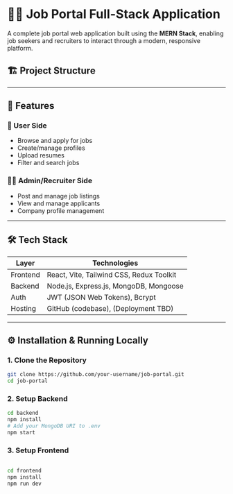 # 🧑‍💼 Job Portal Full-Stack Application

A complete job portal web application built using the **MERN Stack**, enabling job seekers and recruiters to interact through a modern, responsive platform.

## 🏗️ Project Structure

---

## 🚀 Features

### 👤 User Side
- Browse and apply for jobs
- Create/manage profiles
- Upload resumes
- Filter and search jobs

### 🧑‍💼 Admin/Recruiter Side
- Post and manage job listings
- View and manage applicants
- Company profile management

---

## 🛠️ Tech Stack

| Layer      | Technologies                            |
|------------|------------------------------------------|
| Frontend   | React, Vite, Tailwind CSS, Redux Toolkit |
| Backend    | Node.js, Express.js, MongoDB, Mongoose   |
| Auth       | JWT (JSON Web Tokens), Bcrypt            |
| Hosting    | GitHub (codebase), (Deployment TBD)      |

---


## ⚙️ Installation & Running Locally

### 1. Clone the Repository
```bash
git clone https://github.com/your-username/job-portal.git
cd job-portal
```

### 2. Setup Backend
```bash
cd backend
npm install
# Add your MongoDB URI to .env
npm start
```
### 3. Setup Frontend
```bash

cd frontend
npm install
npm run dev
```



